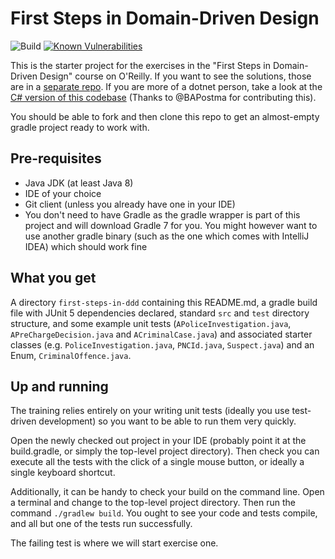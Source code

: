 # First Steps in Domain-Driven Design 
![Build](https://github.com/andrewharmellaw/first-steps-in-ddd/workflows/Build/badge.svg) [![Known Vulnerabilities](https://snyk.io/test/github/andrewharmellaw/first-steps-in-ddd/badge.svg?targetFile=build.gradle)](https://snyk.io/test/github/andrewharmellaw/first-steps-in-ddd?targetFile=build.gradle)

This is the starter project for the exercises in the "First Steps in Domain-Driven Design" course on O'Reilly.  If you want to see the solutions, those are in a [separate repo](https://github.com/First-Steps-in-DDD-Community/first-steps-in-ddd-solutions). If you are more of a dotnet person, take a look at the [C# version of this codebase](https://github.com/First-Steps-in-DDD-Community/first-steps-in-ddd-solutions-dotnet/blob/main/README.md) (Thanks to @BAPostma for contributing this).

You should be able to fork and then clone this repo to get an almost-empty gradle project ready to work with.

## Pre-requisites
* Java JDK (at least Java 8)
* IDE of your choice
* Git client (unless you already have one in your IDE)
* You don't need to have Gradle as the gradle wrapper is part of this project and will download Gradle 7 for you. You might however want to use another gradle binary (such as the one which comes with IntelliJ IDEA) which should work fine

## What you get
A directory `first-steps-in-ddd` containing this README.md, a gradle build file with JUnit 5 dependencies
declared, standard `src` and `test` directory structure, and some example unit tests
(`APoliceInvestigation.java`, `APreChargeDecision.java` and `ACriminalCase.java`) and associated starter
classes (e.g. `PoliceInvestigation.java`, `PNCId.java`, `Suspect.java`) and an Enum, `CriminalOffence.java`.

## Up and running
The training relies entirely on your writing unit tests (ideally you use test-driven development)
so you want to be able to run them very quickly.

Open the newly checked out project in your IDE (probably point it at the build.gradle, or simply the
top-level project directory). Then check you can execute all the tests with the click of a single mouse
button, or ideally a single keyboard shortcut.

Additionally, it can be handy to check your build on the command line. Open a terminal and change to the
top-level project directory. Then run the command `./gradlew build`.  You ought to see your code and tests
compile, and all but one of the tests run successfully.

The failing test is where we will start exercise one.
